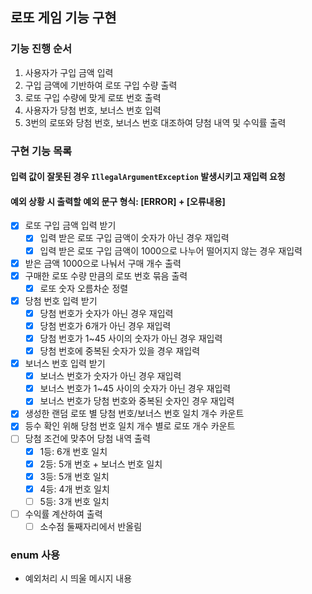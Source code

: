 ## 로또 게임 기능 구현 

### 기능 진행 순서
1. 사용자가 구입 금액 입력
2. 구입 금액에 기반하여 로또 구입 수량 출력
3. 로또 구입 수량에 맞게 로또 번호 출력
4. 사용자가 당첨 번호, 보너스 번호 입력
5. 3번의 로또와 당첨 번호, 보너스 번호 대조하여 댱첨 내역 및 수익률 출력

### 구현 기능 목록
#### 입력 값이 잘못된 경우 `IllegalArgumentException` 발생시키고 재입력 요청
#### 예외 상황 시 출력할 예외 문구 형식: [ERROR] + [오류내용]
- [x] 로또 구입 금액 입력 받기
  - [x] 입력 받은 로또 구입 금액이 숫자가 아닌 경우 재입력
  - [x] 입력 받은 로또 구입 금액이 1000으로 나누어 떨어지지 않는 경우 재입력
- [x] 받은 금액 1000으로 나눠서 구매 개수 출력
- [x] 구매한 로또 수량 만큼의 로또 번호 묶음 출력
  - [x] 로또 숫자 오름차순 정렬
- [x] 당첨 번호 입력 받기
  - [x] 당첨 번호가 숫자가 아닌 경우 재입력
  - [x] 당첨 번호가 6개가 아닌 경우 재입력
  - [x] 당첨 번호가 1~45 사이의 숫자가 아닌 경우 재입력
  - [x] 당첨 번호에 중복된 숫자가 있을 경우 재입력
- [x] 보너스 번호 입력 받기
  - [x] 보너스 번호가 숫자가 아닌 경우 재입력
  - [x] 보너스 번호가 1~45 사이의 숫자가 아닌 경우 재입력
  - [x] 보너스 번호가 당첨 번호와 중복된 숫자인 경우 재입력
- [x] 생성한 랜덤 로또 별 당첨 번호/보너스 번호 일치 개수 카운트
- [x] 등수 확인 위해 당첨 번호 일치 개수 별로 로또 개수 카운트
- [ ] 당첨 조건에 맞추어 당첨 내역 출력
  - [x] 1등: 6개 번호 일치
  - [x] 2등: 5개 번호 + 보너스 번호 일치
  - [x] 3등: 5개 번호 일치
  - [x] 4등: 4개 번호 일치
  - [ ] 5등: 3개 번호 일치
- [ ] 수익률 계산하여 출력
  - [ ] 소수점 둘째자리에서 반올림

### enum 사용
- 예외처리 시 띄울 메시지 내용
